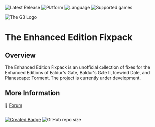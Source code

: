 ![Latest Release](https://img.shields.io/github/v/release/Gibberlings3/EE_Fixpack?include_prereleases&color=blue) <!-- ![GitHub (Pre-)Release Date](https://img.shields.io/github/release-date-pre/Gibberlings3/EE_Fixpack?color=gold) -->
![Platform](https://img.shields.io/static/v1?label=platform&message=windows%20%7C%20macOS%20%7C%20linux%20%7C%20Project%20Infinity&color=informational)
![Language](https://img.shields.io/static/v1?label=language&message=English%20%7C%20Russian&color=limegreen)
![Supported games](https://img.shields.io/static/v1?label=supported%20games&message=BGEE%20%7C%20BG2EE%20%7C%20IWDEE%20%7C%20PsTEE&color=dodgerblue)

![The G3 Logo](https://gibberlings3.github.io/Documentation/readmes/style/g3_logo_2018.gif)

# The Enhanced Edition Fixpack

## Overview

The Enhanced Edition Fixpack is an unofficial collection of fixes for the Enhanced Editions of Baldur's Gate, Baldur's Gate II, Icewind Dale, and Planescape: Torment. The project is currently under development. 

## More Information

<!--:page_facing_up: [Project Page](https://www.gibberlings3.net/mods/quests/thecalling/)  
:page_facing_up: [Readme](https://gibberlings3.github.io/Documentation/readmes/readme-eefixpack.html)-->
:page_facing_up: [Forum](https://www.gibberlings3.net/forums/forum/232-ee-fixpack/) 

## 

[![Created Badge](https://badges.pufler.dev/created/Gibberlings3/EE_Fixpack?style=plastic&label=Created)](https://badges.pufler.dev)
![GitHub repo size](https://img.shields.io/github/repo-size/Gibberlings3/EE_Fixpack?style=plastic&label=repo%20size)
